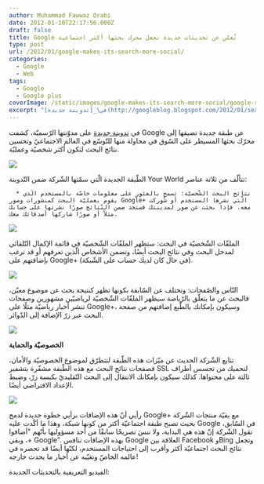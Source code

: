 ```yaml
---
author: Muhammad Fawwaz Orabi
date: 2012-01-10T22:17:56.000Z
draft: false
title: Google تُعلن عن تحديثات جديدة تجعل محرك بحثها أكثر اجتماعية
type: post
url: /2012/01/google-makes-its-search-more-social/
categories:
  - Google
  - Web
tags:
  - Google
  - Google plus
coverImage: /static/images/google-makes-its-search-more-social/google-social.png
excerpt: "في\_[تدوينة جديدة](http://googleblog.blogspot.com/2012/01/search-plus-your-world.html)\_على مدوّنتها الرّسميّة، كشفت Google عن طبقة جديدة تضيفها إلى محرّك بحثها المسيطر على السّوق في محاولة منها للتّوسّع في العالم الاجتماعيّ وتحسين نتائج البحث لتكون أكثر شخصيّة وعمليّة.\n\n\n\nالطّبقة الجديدة الّتي سمّتها الشّركة ضمن التّدوينة Your World تتألّف من"
---
```

في [تدوينة جديدة](http://googleblog.blogspot.com/2012/01/search-plus-your-world.html) على مدوّنتها الرّسميّة، كشفت Google عن طبقة جديدة تضيفها إلى محرّك بحثها المسيطر على السّوق في محاولة منها للتّوسّع في العالم الاجتماعيّ وتحسين نتائج البحث لتكون أكثر شخصيّة وعمليّة.

![](/static/images/google-makes-its-search-more-social/google-social.png)

الطّبقة الجديدة الّتي سمّتها الشّركة ضمن التّدوينة Your World تتألّف من ثلاثة عناصر:

~~~
  * نتائج البحث الشّخصيّة: تسمح بالعثور على معلومات خاصّة بالمستخدم الّذي يقوم بعمليّة البحث كمنشورات وصور Google+ الّتي نشرها المستخدم أو شُوركت معه. فإذا بحثت عن صور لمدينتك فستجد ضمن النّتائج صورًا نشرتها على حسابك مثلاً أو صورًا شاركها أصدقائك معك.
~~~

![](/static/images/google-makes-its-search-more-social/google-personal-results.png)

الملفّات الشّخصيّة في البحث: ستظهر الملفّات الشّخصيّة في قائمة الإكمال التّلقائي لمدخل البحث وفي نتائج البحث أيضًا، وتضمن الأشخاص الّذين تعرفهم أو قد ترغب بإضافتهم على Google+ (في حال كان لديك حساب على الشّبكة).

![](/static/images/google-makes-its-search-more-social/google-personal-suggest.png)

النّاس والصّفحات: وتختلف عن السّابقة بكونها تظهر كنتيجة بحث عن موضوع معيّن، فالبحث عن ما يتعلّق بالرّياضة سيظهر الملفّات الشّخصيّة لرياضيّين مشهورين وصفحات تنشر أخبار رياضيّة مثلًا على Google+، وسيكون بإمكانك بالطّبع إضافتهم من صفحة البحث عبر زرّ الإضافة إلى الدّوائر.

![](/static/images/google-makes-its-search-more-social/google-personal-People-and-Pages.png)

**الخصوصيّة والحماية**

تتابع الشّركة الحديث عن ميّزات هذه الطّبقة لتتطرّق لموضوع الخصوصيّة والأمان، فصفحات نتائج البحث مع هذه الطّبقة مشفّرة بتشفير SSL لتحميك من تجسس أطراف ثالثة على محتواها. كذلك سيكون بإمكانك الانتقال إلى البحث التّقليديّ بكبسة زرّ، وضبط الإعداد الافتراضي أيضًا.

![](/static/images/google-makes-its-search-more-social/People-and-Pages-Toggle.png)

رأيي أنّ هذه الإضافات برأيي خطوة جديدة لدمج Google+ مع بقيّة منتجات الشّركة بحيث تصبح طبقة اجتماعيّة أكثر من كونها شبكة، وهذا ما أكّدت عليه Google في السّابق، تقول الشّركة إنّ هذه هي البداية، ولا ننسَ تصريحًا سابقًا من أحد مسؤوليها بأنّهم "أضافوا +، وبقي Google". بهذه الإضافات تنافس Google العلاقة بين Facebook وBing وتجعل نتائج البحث اجتماعيّة أكثر وأقرب إلى احتياجات المستخدم، لكنّها أيضًا قد تحصره في عالمه الخاصّ وتغيّبه عن أخبار ما يحدث خارجه!

الفيديو التعريفية بالتحديثات الجديدة:

